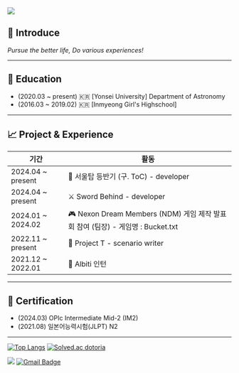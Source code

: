 <img src="https://capsule-render.vercel.app/api?type=slice&color=auto&height=200&section=header&text=Seohyun%20Jang&desc=Thank%20you%20for%20visiting&rotate=13&fontSize=40&fontAlign=80&descAlign=80&fontAlignY=20&descAlignY=40&fontColor=ffffff&animation=fadeIn" />

## 📌 Introduce
*Pursue the better life, Do various experiences!*

---

## 🏫 Education
* (2020.03 ~ present) 🇰🇷 [Yonsei University] Department of Astronomy
* (2016.03 ~ 2019.02) 🇰🇷 [Inmyeong Girl's Highschool]

---

## 📈 Project & Experience

기간 | 활동
--------- | ---------
2024.04 ~ present | 📇 서울탑 등반기 (구. ToC) - developer
2024.04 ~ present | ⚔️ Sword Behind - developer
2024.01 ~ 2024.02 | 🎮 Nexon Dream Members (NDM) 게임 제작 발표회 참여 (팀장) - 게임명 : Bucket.txt
2022.11 ~ present | 📱 Project T - scenario writer
2021.12 ~ 2022.01 | 📑 Albiti 인턴

---

## 📄 Certification
* (2024.03) OPIc Intermediate Mid-2 (IM2)
* (2021.08) 일본어능력시험(JLPT) N2

---

[![Top Langs](https://github-readme-stats.vercel.app/api/top-langs/?username=Dotoria)](https://github.com/anuraghazra/github-readme-stats)
[![Solved.ac
dotoria](http://mazassumnida.wtf/api/v2/generate_badge?boj={handle})](https://solved.ac/{handle})

<a href="https://www.instagram.com/jade.hyun1/"><img src="https://img.shields.io/badge/Instagram-E4405F?style=flat-square&logo=Instagram&logoColor=white"/></a>
[![Gmail Badge](https://img.shields.io/badge/Gmail-d14836?style=flat-square&logo=Gmail&logoColor=white&link=mailto:snugyun01@gmail.com)](mailto:h71148@gmail.com)

<!--
**Dotoria/Dotoria** is a ✨ _special_ ✨ repository because its `README.md` (this file) appears on your GitHub profile.

Here are some ideas to get you started:

- 🔭 I’m currently working on ...
- 🌱 I’m currently learning ...
- 👯 I’m looking to collaborate on ...
- 🤔 I’m looking for help with ...
- 💬 Ask me about ...
- 📫 How to reach me: ...
- 😄 Pronouns: ...
- ⚡ Fun fact: ...
-->

